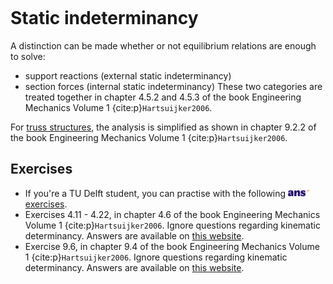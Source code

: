 ```{index} Static indeterminancy
```
# Static indeterminancy

A distinction can be made whether or not equilibrium relations are enough to solve:
- support reactions (external static indeterminancy)
- section forces (internal static indeterminancy)
These two categories are treated together in chapter 4.5.2 and 4.5.3 of the book Engineering Mechanics Volume 1 {cite:p}`Hartsuijker2006`.

For [truss structures](truss_structures), the analysis is simplified as shown in chapter 9.2.2 of the book Engineering Mechanics Volume 1 {cite:p}`Hartsuijker2006`.

## Exercises
- If you're a TU Delft student, you can practise with the following [<img height="12px" src="../images/ANS.svg" alt="ANS"> exercises](https://ans.app/digital_test/assignments/1091576/results/new).
- Exercises 4.11 - 4.22, in chapter 4.6 of the book Engineering Mechanics Volume 1 {cite:p}`Hartsuijker2006`. Ignore questions regarding kinematic determinancy. Answers are available on [this website](https://icozct.tudelft.nl/TUD_CT/bookanswers/vol1/Chapter4/).
- Exercise 9.6, in chapter 9.4 of the book Engineering Mechanics Volume 1 {cite:p}`Hartsuijker2006`. Ignore questions regarding kinematic determinancy. Answers are available on [this website](https://icozct.tudelft.nl/TUD_CT/bookanswers/vol1/Chapter9/).